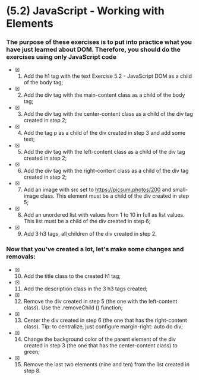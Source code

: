 # (5.2) JavaScript - Working with Elements

### The purpose of these exercises is to put into practice what you have just learned about DOM. Therefore, you should do the exercises using only JavaScript code

- [x] 1. Add the h1 tag with the text Exercise 5.2 - JavaScript DOM as a child of the body tag;

- [x] 2. Add the div tag with the main-content class as a child of the body tag;

- [x] 3. Add the div tag with the center-content class as a child of the div tag created in step 2;

- [x] 4. Add the tag p as a child of the div created in step 3 and add some text;

- [x] 5. Add the div tag with the left-content class as a child of the div tag created in step 2;

- [x] 6. Add the div tag with the right-content class as a child of the div tag created in step 2;

- [x] 7. Add an image with src set to https://picsum.photos/200 and small-image class. This element must be a child of the div created in step 5;

- [x] 8. Add an unordered list with values from 1 to 10 in full as list values. This list must be a child of the div created in step 6;

- [x] 9. Add 3 h3 tags, all children of the div created in step 2.

### Now that you've created a lot, let's make some changes and removals:

- [x] 10. Add the title class to the created h1 tag;

- [x] 11. Add the description class in the 3 h3 tags created;

- [x] 12. Remove the div created in step 5 (the one with the left-content class). Use the .removeChild () function;

- [x] 13. Center the div created in step 6 (the one that has the right-content class). Tip: to centralize, just configure margin-right: auto do div;

- [x] 14. Change the background color of the parent element of the div created in step 3 (the one that has the center-content class) to green;

- [x] 15. Remove the last two elements (nine and ten) from the list created in step 8.

